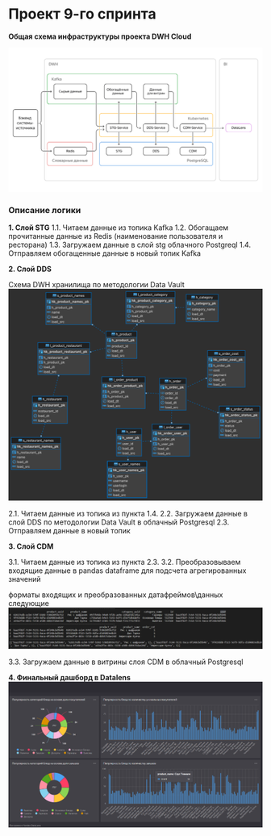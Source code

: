 # Проект 9-го спринта


**Общая схема инфраструктуры проекта DWH Cloud**

![Image alt](https://github.com/makoloff/de/blob/main/9.%20Yandex_Cloud/img/dwh_schema_cloud_infra.jpg)


### Описание логики
**1. Слой STG**
1.1. Читаем данные из топика Kafka
1.2. Обогащаем прочитанные данные из Redis (наименование пользователя и ресторана)
1.3. Загружаем данные в слой stg облачного Postgreql
1.4. Отправляем обогащенные данные в новый топик Kafka

**2. Слой DDS**

Схема DWH хранилища по методологии Data Vault
![Image alt](https://github.com/makoloff/de/blob/main/9.%20Yandex_Cloud/img/dds_layer_eer_diagram.jpg)

2.1. Читаем данные из топика из пункта 1.4.
2.2. Загружаем данные в слой DDS по методологии Data Vault в облачный Postgresql
2.3. Отправляем данные в новый топик

**3. Слой CDM**

3.1. Читаем данные из топика из пункта 2.3.
3.2. Преобразовываем входящие данные в pandas dataframe для подсчета агрегированных значений

форматы входящих и преобразованных датафреймов\данных следующие
![Image alt](https://github.com/makoloff/de/blob/main/9.%20Yandex_Cloud/img/cdm_input_msg_df.jpg)

3.3. Загружаем данные в витрины слоя CDM в облачный Postgresql


**4. Финальный дашборд в Datalens**
![Image alt](https://github.com/makoloff/de/blob/main/9.%20Yandex_Cloud/img/dashboard.png)






